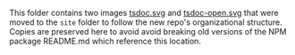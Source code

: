 This folder contains two images [tsdoc.svg](./tsdoc.svg) and [tsdoc-open.svg](./tsdoc-open.svg)
that were moved to the `site` folder to follow the new repo's organizational structure.
Copies are preserved here to avoid avoid breaking old versions of the NPM package README.md
which reference this location.
